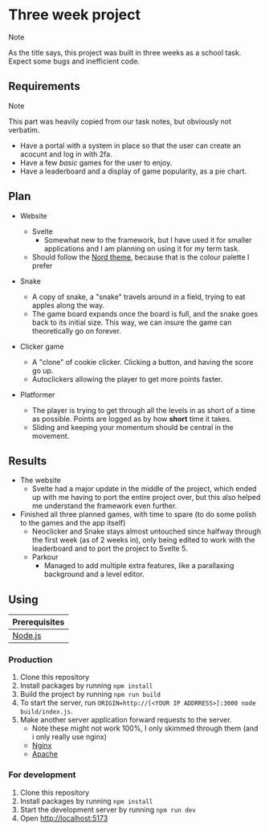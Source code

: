 # Three week project

> [!NOTE]
> As the title says, this project was built in three weeks as a school task. Expect some bugs and inefficient code.

## Requirements

> [!NOTE]
> This part was heavily copied from our task notes, but obviously not verbatim.

- Have a portal with a system in place so that the user can create an acocunt and log in with 2fa.
- Have a few *basic* games for the user to enjoy.
- Have a leaderboard and a display of game popularity, as a pie chart.

## Plan

- Website
  - Svelte
    - Somewhat new to the framework, but I have used it for smaller applications and I am planning on using it for my term task.
  - Should follow the [Nord theme](https://nordtheme.com), because that is the colour palette I prefer
  
- Snake
  - A copy of snake, a "snake" travels around in a field, trying to eat apples along the way.
  - The game board expands once the board is full, and the snake goes back to its initial size. This way, we can insure the game can theoretically go on forever.

- Clicker game
  - A "clone" of cookie clicker. Clicking a button, and having the score go up.
  - Autoclickers allowing the player to get more points faster.

- Platformer
  - The player is trying to get through all the levels in as short of a time as possible. Points are logged as by how __short__ time it takes.
  - Sliding and keeping your momentum should be central in the movement.

## Results

- The website
  - Svelte had a major update in the middle of the project, which ended up with me having to port the entire project over, but this also helped me understand the framework even further.
- Finished all three planned games, with time to spare (to do some polish to the games and the app itself)
  - Neoclicker and Snake stays almost untouched since halfway through the first week (as of 2 weeks in), only being edited to work with the leaderboard and to port the project to Svelte 5.
  - Parkour
    - Managed to add multiple extra features, like a parallaxing background and a level editor.

## Using

|Prerequisites
|-
|[Node.js](https://nodejs.org)


### Production

1. Clone this repository
2. Install packages by running `npm install`
3. Build the project by running `npm run build`
4. To start the server, run `ORIGIN=http://[<YOUR IP ADDRRESS>]:3000 node build/index.js`.
5. Make another server application forward requests to the server.
    - Note these might not work 100%, I only skimmed through them (and i only really use nginx)
    - [Nginx](https://docs.nginx.com/nginx/admin-guide/web-server/reverse-proxy/)
    - [Apache](https://httpd.apache.org/docs/2.4/mod/mod_proxy.html)

### For development

1. Clone this repository
2. Install packages by running `npm install`
3. Start the development server by running `npm run dev`
4. Open <http://localhost:5173>
